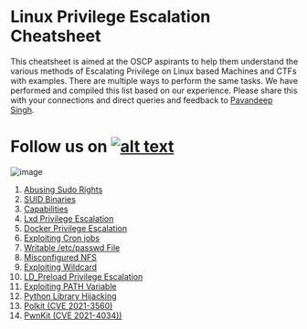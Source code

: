 # Linux Privilege Escalation Cheatsheet

This cheatsheet is aimed at the OSCP aspirants to help them understand the various methods of Escalating Privilege on Linux based Machines and CTFs with examples. There are multiple ways to perform the same tasks. We have performed and compiled this list based on our experience. Please share this with your connections and direct queries and feedback to [Pavandeep Singh](https://twitter.com/pavan2318).

[1.1]: http://i.imgur.com/tXSoThF.png
[1]: http://www.twitter.com/hackinarticles
# Follow us on [![alt text][1.1]][1]

![image](https://user-images.githubusercontent.com/23155361/82759142-068cb380-9e09-11ea-8c56-5a71981404c0.png)

1. [Abusing Sudo Rights](https://www.hackingarticles.in/linux-privilege-escalation-using-exploiting-sudo-rights/)
2. [SUID Binaries](https://www.hackingarticles.in/linux-privilege-escalation-using-suid-binaries/)
3. [Capabilities](https://www.hackingarticles.in/linux-privilege-escalation-using-capabilities/)
4. [Lxd Privilege Escalation](https://www.hackingarticles.in/lxd-privilege-escalation/)
5. [Docker Privilege Escalation](https://www.hackingarticles.in/docker-privilege-escalation/)
6. [Exploiting Cron jobs](https://www.hackingarticles.in/linux-privilege-escalation-by-exploiting-cron-jobs/)
7. [Writable /etc/passwd File](https://www.hackingarticles.in/editing-etc-passwd-file-for-privilege-escalation/)
8. [Misconfigured NFS](https://www.hackingarticles.in/linux-privilege-escalation-using-misconfigured-nfs/)
9. [Exploiting Wildcard](https://www.hackingarticles.in/exploiting-wildcard-for-privilege-escalation/)
10. [LD_Preload Privilege Escalation](https://www.hackingarticles.in/linux-privilege-escalation-using-ld_preload/)
11. [Exploiting PATH Variable](https://www.hackingarticles.in/linux-privilege-escalation-using-path-variable/)
12. [Python Library Hijacking](https://www.hackingarticles.in/linux-privilege-escalation-python-library-hijacking/)
13. [Polkit (CVE 2021-3560)](https://www.hackingarticles.in/linux-privilege-escalation-polkit-cve-2021-3560/)
14. [PwnKit (CVE 2021-4034))](https://www.hackingarticles.in/linux-privilege-escalation-pwnkit-cve-2021-4034/)


